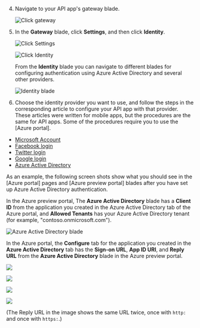 4. Navigate to your API app's gateway blade.

    ![Click gateway](./media/app-service-api-gateway-config-auth/gateway.png)

7. In the **Gateway** blade, click **Settings**, and then click **Identity**.

    ![Click Settings](./media/app-service-api-gateway-config-auth/clicksettingsingateway.png)

    ![Click Identity](./media/app-service-api-gateway-config-auth/clickidentity.png)

    From the **Identity** blade you can navigate to different blades for configuring authentication using Azure Active Directory and several other providers.

    ![Identity blade](./media/app-service-api-gateway-config-auth/identityblade.png)
  
3. Choose the identity provider you want to use, and follow the steps in the corresponding article to configure your API app with that provider. These articles were written for mobile apps, but the procedures are the same for API apps. Some of the procedures require you to use the [Azure portal]. 

 - [Microsoft Account](../articles/app-service-mobile/app-service-mobile-how-to-configure-microsoft-authentication.md)
 - [Facebook login](../articles/app-service-mobile/app-service-mobile-how-to-configure-facebook-authentication.md)
 - [Twitter login](../articles/app-service-mobile/app-service-mobile-how-to-configure-twitter-authentication.md)
 - [Google login](../articles/app-service-mobile/app-service-mobile-how-to-configure-google-authentication.md)
 - [Azure Active Directory](../articles/app-service-mobile/app-service-mobile-how-to-configure-active-directory-authentication.md)

As an example, the following screen shots show what you should see in the [Azure portal] pages and [Azure preview portal] blades after you have set up Azure Active Directory authentication.

In the Azure preview portal, The **Azure Active Directory** blade has a **Client ID** from the application you created in the Azure Active Directory tab of the Azure portal, and **Allowed Tenants** has your Azure Active Directory tenant (for example, "contoso.onmicrosoft.com").

![Azure Active Directory blade](./media/app-service-api-gateway-config-auth/tdinaadblade.png)

In the Azure portal, the **Configure** tab for the application you created in the **Azure Active Directory** tab has the **Sign-on URL**, **App ID URI**, and **Reply URL** from the **Azure Active Directory** blade in the Azure preview portal.

![](./media/app-service-api-gateway-config-auth/oldportal1.png)

![](./media/app-service-api-gateway-config-auth/oldportal2.png)

![](./media/app-service-api-gateway-config-auth/oldportal3.png)

![](./media/app-service-api-gateway-config-auth/oldportal4.png)

(The Reply URL in the image shows the same URL twice, once with `http:` and once with `https:`.)

